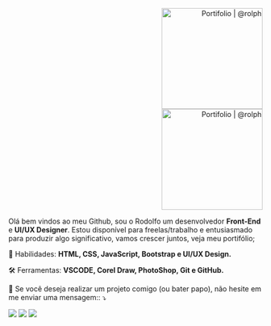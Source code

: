<p align="right">
<a href="https://rolphmc.github.io/portfolio-rolph/#" alt="Meu Portifolio">
<img src="https://raw.githubusercontent.com/RolphMc/portfolio-rolph/main/img/artwork.png" height='200' widht='400' alt="Portifolio | @rolph"/>
    
<br>
    
<img src="https://raw.githubusercontent.com/RolphMc/portfolio-rolph/main/img/qrcode.png" height='200' widht='400' alt="Portifolio | @rolph"/>
</a>
</p>

<p align="left"> 
  Olá bem vindos ao meu Github, sou o Rodolfo um desenvolvedor <strong>Front-End</strong> e <strong>UI/UX Designer</strong>. Estou disponível para freelas/trabalho e entusiasmado para produzir algo significativo, vamos crescer juntos, veja meu portifólio;
</p>

<p align="left">
  💼 Habilidades: <strong>HTML, CSS, JavaScript, Bootstrap e UI/UX Design.</strong>
</p>

<p align="left">
  🛠️ Ferramentas: <strong>VSCODE, Corel Draw, PhotoShop, Git e GitHub.</strong>
</p>

<p align="left">
  💬 Se você deseja realizar um projeto comigo (ou bater papo), não hesite em me enviar uma mensagem:: ⤵️
</p>

<p align="left">
  <a href="https://www.linkedin.com/in/rolphmc/" alt="Linkedin">
  <img src="https://img.shields.io/badge/-Linkedin-0e76a8?style=for-the-badge&logo=Linkedin&logoColor=white&link=https://www.linkedin.com/in/iuricode"/></a>
  
  <a href="https://www.facebook.com/Rolph.MC" alt="Facebook">
  <img src="https://img.shields.io/badge/-Facebook-3b5998?style=for-the-badge&logo=facebook&logoColor=white&link=https://www.facebook.com/exudojazz/" /></a>

  <a href="https://api.whatsapp.com/send?phone=5511969443603" alt="Facebook">
  <img src="https://img.shields.io/badge/WhatsApp-25D366?style=for-the-badge&logo=whatsapp&logoColor=white"/></a>
</p>  
